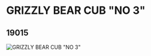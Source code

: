 # GRIZZLY BEAR CUB "NO 3"
## 19015
![GRIZZLY BEAR CUB "NO 3"](https://lc-www-live-s.legocdn.com/media/bricks/5/2/6094105.jpg)